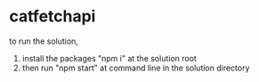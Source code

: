 # catfetchapi

to run the solution, 

1. install the packages "npm i" at the solution root
2. then run "npm start" at command line in the solution directory
